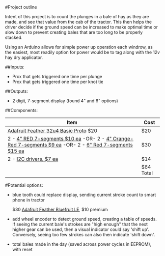 #Project outline

Intent of this project is to count the plunges in a bale of hay as they are made,
and see that value from the cab of the tractor.  This then helps the driver decide
if the ground speed can be increased to make optimal time or slow down to prevent
creating bales that are too long to be properly stacked.

Using an Arduino allows for simple power up operation each windrow, as the
easiest, most readily option for power would be to tag along with the 12v hay dry
applicator.


##Inputs:
- Prox that gets triggered one time per plunge
- Prox that gets triggered one time per knot tie
 
##Outputs:
- 2 digit, 7-segment display (found 4" and 6" options)

##Components:

Item | Cost
---- | ----
[Adafruit Feather 32u4 Basic Proto](https://www.adafruit.com/products/2771) $20 |   $20
2 - [4" RED 7-segments $10 ea](https://www.jameco.com/webapp/wcs/stores/servlet/ProductDisplay?storeId=10001&langId=-1&catalogId=10001&productId=2202079) -OR- 2 - [4" Orange-Red 7-segments $9 ea](https://www.jameco.com/webapp/wcs/stores/servlet/Product_10001_10001_105591_-1) -OR- 2 - [6" Red 7-segments $15 ea](https://www.sparkfun.com/products/8530) | $30
2 - [I2C drivers, $7 ea](https://www.sparkfun.com/products/13279 )    |      $14
                                        |      $64 Total
 
#Potential options:
 - blue tooth could replace display, sending current stroke count to smart phone in tractor

   $30 [Adafruit Feather Bluefruit LE](https://www.adafruit.com/products/2829), $10 premium
 - add wheel encoder to detect ground speed, creating a table of speeds.  If seeing
   the current bale's strokes are "high enough" that the next higher gear can be
   used, then a visual indicator could say 'shift up'.  Conversely, seeing too few strokes
   can also then indicate 'shift down'.
 - total bales made in the day (saved across power cycles in EEPROM), with reset
